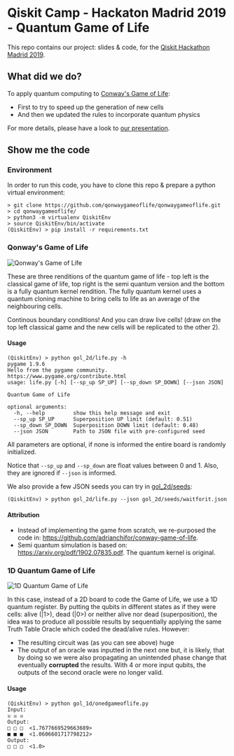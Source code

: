 # Qiskit Camp - Hackaton Madrid 2019 - Quantum Game of Life

This repo contains our project: slides & code, for the [Qiskit Hackathon Madrid 2019](https://madrid.qiskit.camp/).

## What did we do?

To apply quantum computing to [Conway's Game of Life](https://en.wikipedia.org/wiki/Conway%27s_Game_of_Life):
* First to try to speed up the generation of new cells
* And then we updated the rules to incorporate quantum physics 

For more details, please have a look to [our presentation](https://raw.githubusercontent.com/qonwaygameoflife/qonwaygameoflife/master/presentation/n_dimensional_quantum_game_of_life.pdf).

## Show me the code

### Environment

In order to run this code, you have to clone this repo & prepare a python virtual environment:

```
> git clone https://github.com/qonwaygameoflife/qonwaygameoflife.git
> cd qonwaygameoflife/
> python3 -m virtualenv QiskitEnv
> source QiskitEnv/bin/activate
(QiskitEnv) > pip install -r requirements.txt
```

### Qonway's Game of Life

![Qonway's Game of Life](https://raw.githubusercontent.com/qonwaygameoflife/qonwaygameoflife/master/images/life.jpeg)

These are three renditions of the quantum game of life - top left is the classical game of life, top right is the semi quantum version
and the bottom is a fully quantum kernel rendition. The fully quantum kernel uses a quantum cloning machine to bring cells to life as an average of the neighbouring cells.

Continous boundary conditions! And you can draw live cells! (draw on the top left classical game and the new cells will be replicated to the other 2).

#### Usage

```
(QiskitEnv) > python gol_2d/life.py -h
pygame 1.9.6
Hello from the pygame community. https://www.pygame.org/contribute.html
usage: life.py [-h] [--sp_up SP_UP] [--sp_down SP_DOWN] [--json JSON]

Quantum Game of Life

optional arguments:
  -h, --help         show this help message and exit
  --sp_up SP_UP      Superposition UP limit (default: 0.51)
  --sp_down SP_DOWN  Superposition DOWN limit (default: 0.48)
  --json JSON        Path to JSON file with pre-configured seed
```

All parameters are optional, if none is informed the entire board is randomly initialized.

Notice that `--sp_up` and `--sp_down` are float values between 0 and 1. Also, they are ignored if `--json` is informed.

We also provide a few JSON seeds you can try in [gol_2d/seeds](https://github.com/qonwaygameoflife/qonwaygameoflife/tree/master/gol_2d/seeds):

```
(QiskitEnv) > python gol_2d/life.py --json gol_2d/seeds/waitforit.json
```

#### Attribution

* Instead of implementing the game from scratch, we re-purposed the code in: https://github.com/adrianchifor/conway-game-of-life.
* Semi quantum simulation is based on: https://arxiv.org/pdf/1902.07835.pdf. The quantum kernel is original.

### 1D Quantum Game of Life

![1D Quantum Game of Life](https://raw.githubusercontent.com/qonwaygameoflife/qonwaygameoflife/master/images/onedgameoflife.jpeg)

In this case, instead of a 2D board to code the Game of Life, we use a 1D quantum register. By putting the qubits in different states as if they were cells: alive (|1>), dead (|0>) or neither alive nor dead (superposition), the idea was to produce all possible results by sequentially applying the same Truth Table Oracle which coded the dead/alive rules. However:
* The resulting circuit was (as you can see above) huge
* The output of an oracle was inputted in the next one but, it is likely, that by doing so we were also propagating an unintended phase change that eventually **corrupted** the results. With 4 or more input qubits, the outputs of the second oracle were no longer valid. 

#### Usage

```
(QiskitEnv) > python gol_1d/onedgameoflife.py 
Input:
☒ ☒ ☒
Output:
□ □ □  <1.7677669529663689>
■ ■ ■  <1.0606601717798212>
Output:
□ □ □  <1.0>
```
